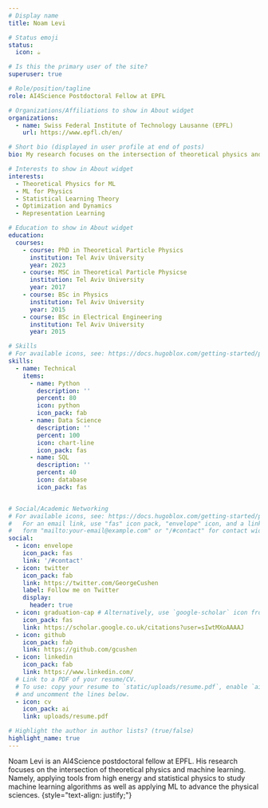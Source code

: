 ```yaml
---
# Display name
title: Noam Levi

# Status emoji
status:
  icon: ☕️

# Is this the primary user of the site?
superuser: true

# Role/position/tagline
role: AI4Science Postdoctoral Fellow at EPFL

# Organizations/Affiliations to show in About widget
organizations:
  - name: Swiss Federal Institute of Technology Lausanne (EPFL) 
    url: https://www.epfl.ch/en/

# Short bio (displayed in user profile at end of posts)
bio: My research focuses on the intersection of theoretical physics and machine learning. Namely, applying tools from high energy and statistical physics to study machine learning algorithms as well as applying ML to advance the physical sciences.

# Interests to show in About widget
interests:
  - Theoretical Physics for ML
  - ML for Physics
  - Statistical Learning Theory
  - Optimization and Dynamics
  - Representation Learning

# Education to show in About widget
education:
  courses:
    - course: PhD in Theoretical Particle Physics
      institution: Tel Aviv University
      year: 2023
    - course: MSC in Theoretical Particle Physicse
      institution: Tel Aviv University
      year: 2017
    - course: BSc in Physics
      institution: Tel Aviv University
      year: 2015
    - course: BSc in Electrical Engineering
      institution: Tel Aviv University
      year: 2015

# Skills
# For available icons, see: https://docs.hugoblox.com/getting-started/page-builder/#icons
skills:
  - name: Technical
    items:
      - name: Python
        description: ''
        percent: 80
        icon: python
        icon_pack: fab
      - name: Data Science
        description: ''
        percent: 100
        icon: chart-line
        icon_pack: fas
      - name: SQL
        description: ''
        percent: 40
        icon: database
        icon_pack: fas


# Social/Academic Networking
# For available icons, see: https://docs.hugoblox.com/getting-started/page-builder/#icons
#   For an email link, use "fas" icon pack, "envelope" icon, and a link in the
#   form "mailto:your-email@example.com" or "/#contact" for contact widget.
social:
  - icon: envelope
    icon_pack: fas
    link: '/#contact'
  - icon: twitter
    icon_pack: fab
    link: https://twitter.com/GeorgeCushen
    label: Follow me on Twitter
    display:
      header: true
  - icon: graduation-cap # Alternatively, use `google-scholar` icon from `ai` icon pack
    icon_pack: fas
    link: https://scholar.google.co.uk/citations?user=sIwtMXoAAAAJ
  - icon: github
    icon_pack: fab
    link: https://github.com/gcushen
  - icon: linkedin
    icon_pack: fab
    link: https://www.linkedin.com/
  # Link to a PDF of your resume/CV.
  # To use: copy your resume to `static/uploads/resume.pdf`, enable `ai` icons in `params.yaml`,
  # and uncomment the lines below.
  - icon: cv
    icon_pack: ai
    link: uploads/resume.pdf

# Highlight the author in author lists? (true/false)
highlight_name: true
---
```


Noam Levi is an AI4Science postdoctoral fellow at EPFL. His research focuses on the intersection of theoretical physics and machine learning. Namely, applying tools from high energy and statistical physics to study machine learning algorithms as well as applying ML to advance the physical sciences.
{style="text-align: justify;"}
